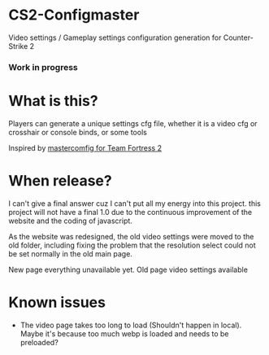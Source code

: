# CS2-Configmaster
Video settings / Gameplay settings configuration generation for Counter-Strike 2

### Work in progress  

# What is this?

Players can generate a unique settings cfg file, whether it is a video cfg or crosshair or console binds, or some tools

Inspired by [mastercomfig for Team Fortress 2](https://comfig.app/)

# When release?
I can't give a final answer cuz I can't put all my energy into this project. this project will not have a final 1.0 due to the continuous improvement of the website and the coding of javascript.

As the website was redesigned, the old video settings were moved to the old folder, including fixing the problem that the resolution select could not be set normally in the old main page.

New page everything unavailable yet. Old page video settings available

# Known issues
- The video page takes too long to load (Shouldn't happen in local). Maybe it's because too much webp is loaded and needs to be preloaded?